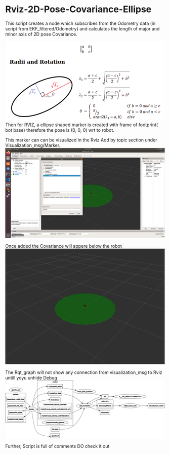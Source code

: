 # Rviz-2D-Pose-Covariance-Ellipse

This script creates a node which subscribes from the Odometry data (in script from EKF_filtered/Odometry)
and calculates the length of major and minor axis of 2D pose Covariance.

<img src="Images/radius.png" align="left"/>

Then for RVIZ, a ellipse shaped marker is created with frame of footprint( bot base) therefore the pose is (0, 0, 0) wrt to robot.

This marker can can be visualized in the Rviz Add by topic section under Visualization_msg/Marker.
![](Images/Marker_Add.png)

Once added the Covariance will appere below the robot
![](Images/rviz_marker.png)

The Rqt_graph will not show any connection from visualization_msg to Rviz untill yoyu unhide Debug
![](Images/marker_rqt_graph.png)


Further, Script is full of comments DO check it out 
